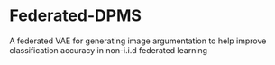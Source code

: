 # Federated-DPMS
A federated VAE for generating image argumentation to help improve classification accuracy in non-i.i.d federated learning
